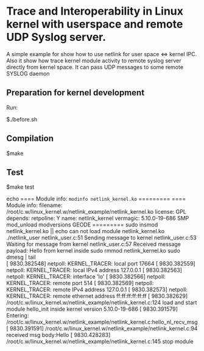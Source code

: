 # Trace and Interoperability in Linux kernel with userspace and remote UDP Syslog server. 

A simple example for show how to use netlink for user space <=> kernel IPC.
Also it show how trace kernel module activity to remote syslog server directly from kernel space.
It can pass UDP messages to some remote SYSLOG daemon

## Preparation for kernel development

Run: 

$./before.sh

## Compilation

$make

## Test

$make test

echo ==== Module info: `modinfo netlink_kernel.ko` =========
==== Module info: filename: /root/c.w/linux_kernel.w/netlink_example/netlink_kernel.ko license: GPL depends: retpoline: Y name: netlink_kernel vermagic: 5.10.0-19-686 SMP mod_unload modversions GEODE =========
sudo insmod 	netlink_kernel.ko || echo can not load module netlink_kernel.ko 
./netlink_user
netlink_user.c:51 Sending message to kernel
netlink_user.c:53 Waiting for message from kernel
netlink_user.c:57 Received message payload: Hello from kernel inside
sudo rmmod  netlink_kernel.ko
sudo dmesg | tail	
[ 9830.382548] netpoll: KERNEL_TRACER: local port 17664
[ 9830.382559] netpoll: KERNEL_TRACER: local IPv4 address 127.0.0.1
[ 9830.382563] netpoll: KERNEL_TRACER: interface 'lo'
[ 9830.382566] netpoll: KERNEL_TRACER: remote port 514
[ 9830.382569] netpoll: KERNEL_TRACER: remote IPv4 address 127.0.0.1
[ 9830.382573] netpoll: KERNEL_TRACER: remote ethernet address ff:ff:ff:ff:ff:ff
[ 9830.382629] /root/c.w/linux_kernel.w/netlink_example/netlink_kernel.c:124 load and start module hello_init inside kernel version 5.10.0-19-686
[ 9830.391579] Entering: /root/c.w/linux_kernel.w/netlink_example/netlink_kernel.c:hello_nl_recv_msg
[ 9830.391591] /root/c.w/linux_kernel.w/netlink_example/netlink_kernel.c:94 received msg body:Hello
[ 9830.428283] /root/c.w/linux_kernel.w/netlink_example/netlink_kernel.c:145 stop module
 
